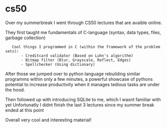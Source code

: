 # cs50

 Over my summerbreak I went through CS50 lectures that are avaible online.

   They first taught me fundamentals of C-language (syntax, data types, files, garbage collection)
   
       Cool things I programmed in C (within the framework of the problem sets): 
           - Creditcard validator (Based on Luhn's algorithm)
           - Bitmap filter (Blur, Grayscale, Reflect, Edges)
           - Spellchecker (Using dictionary)
   
   After those we jumped over to python language rebuilding similar programms within only a few minutes, 
   a powerful showcase of pythons potential to increase productivity when it manages tedious tasks are under the hood.

   Then followed up with introducing SQLite to me, which I wasnt familiar with yet
   Unfortunatly I didnt finish the last 3 lectures since my summer break ended at this point
   
   Overall very cool and interesting material!

